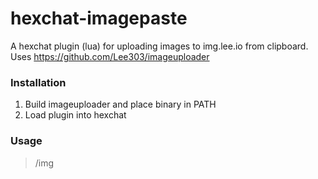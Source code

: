 # hexchat-imagepaste
A hexchat plugin (lua) for uploading images to img.lee.io from clipboard. Uses https://github.com/Lee303/imageuploader

### Installation

1. Build imageuploader and place binary in PATH
2. Load plugin into hexchat

### Usage

> /img
